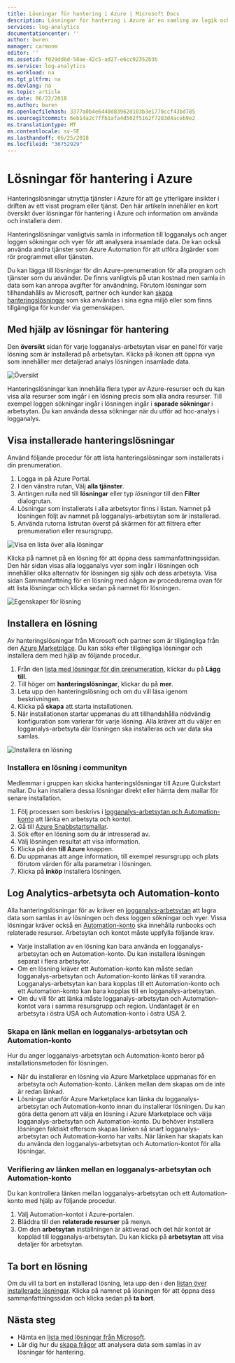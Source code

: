 ```yaml
---
title: Lösningar för hantering i Azure | Microsoft Docs
description: Lösningar för hantering i Azure är en samling av logik och visualisering data förvärv regler som ger mått pivoteras runt ett specifikt problem.  Den här artikeln innehåller information om hur du installerar och använder lösningar för hantering.
services: log-analytics
documentationcenter: ''
author: bwren
manager: carmonm
editor: ''
ms.assetid: f029dd6d-58ae-42c5-ad27-e6cc92352b3b
ms.service: log-analytics
ms.workload: na
ms.tgt_pltfrm: na
ms.devlang: na
ms.topic: article
ms.date: 06/22/2018
ms.author: bwren
ms.openlocfilehash: 3377a0b4e6440d83962d103b3e1770ccf43bd785
ms.sourcegitcommit: 6eb14a2c7ffb1afa4d502f5162f7283d4aceb9e2
ms.translationtype: MT
ms.contentlocale: sv-SE
ms.lasthandoff: 06/25/2018
ms.locfileid: "36752929"
---
```

# <a name="management-solutions-in-azure"></a>Lösningar för hantering i Azure
Hanteringslösningar utnyttja tjänster i Azure för att ge ytterligare insikter i driften av ett visst program eller tjänst. Den här artikeln innehåller en kort översikt över lösningar för hantering i Azure och information om använda och installera dem.

Hanteringslösningar vanligtvis samla in information till logganalys och anger loggen sökningar och vyer för att analysera insamlade data. De kan också använda andra tjänster som Azure Automation för att utföra åtgärder som rör programmet eller tjänsten.

Du kan lägga till lösningar för din Azure-prenumeration för alla program och tjänster som du använder. De finns vanligtvis på utan kostnad men samla in data som kan anropa avgifter för användning. Förutom lösningar som tillhandahålls av Microsoft, partner och kunder kan [skapa hanteringslösningar](../monitoring/monitoring-solutions-creating.md) som ska användas i sina egna miljö eller som finns tillgängliga för kunder via gemenskapen.

## <a name="using-management-solutions"></a>Med hjälp av lösningar för hantering
Den **översikt** sidan för varje logganalys-arbetsytan visar en panel för varje lösning som är installerad på arbetsytan. Klicka på ikonen att öppna vyn som innehåller mer detaljerad analys lösningen insamlade data.

![Översikt](media/monitoring-solutions/overview.png)

Hanteringslösningar kan innehålla flera typer av Azure-resurser och du kan visa alla resurser som ingår i en lösning precis som alla andra resurser. Till exempel loggen sökningar ingår i lösningen ingår i **sparade sökningar** i arbetsytan. Du kan använda dessa sökningar när du utför ad hoc-analys i logganalys.

## <a name="list-installed-management-solutions"></a>Visa installerade hanteringslösningar 
Använd följande procedur för att lista hanteringslösningar som installerats i din prenumeration.

1. Logga in på Azure Portal.
2. I den vänstra rutan, Välj **alla tjänster**.
3. Antingen rulla ned till **lösningar** eller typ *lösningar* till den **Filter** dialogrutan.
4. Lösningar som installerats i alla arbetsytor finns i listan. Namnet på lösningen följt av namnet på logganalys-arbetsytan som är installerad.
1. Använda rutorna listrutan överst på skärmen för att filtrera efter prenumeration eller resursgrupp.


![Visa en lista över alla lösningar](media/monitoring-solutions/list-solutions-all.png)

Klicka på namnet på en lösning för att öppna dess sammanfattningssidan. Den här sidan visas alla logganalys vyer som ingår i lösningen och innehåller olika alternativ för lösningen sig själv och dess arbetsyta. Visa sidan Sammanfattning för en lösning med någon av procedurerna ovan för att lista lösningar och klicka sedan på namnet för lösningen.

![Egenskaper för lösning](media/monitoring-solutions/solution-properties.png)



## <a name="install-a-management-solution"></a>Installera en lösning
Av hanteringslösningar från Microsoft och partner som är tillgängliga från den [Azure Marketplace](https://azuremarketplace.microsoft.com). Du kan söka efter tillgängliga lösningar och installera dem med hjälp av följande procedur.

1. Från den [lista med lösningar för din prenumeration](#list-installed-management-solutions), klickar du på **Lägg till**. 
1. Till höger om **hanteringslösningar**, klickar du på **mer**. 
1. Leta upp den hanteringslösning och om du vill läsa igenom beskrivningen.
1. Klicka på **skapa** att starta installationen.
1. När installationen startar uppmanas du att tillhandahålla nödvändig konfiguration som varierar för varje lösning. Alla kräver att du väljer en logganalys-arbetsyta där lösningen ska installeras och var data ska samlas. 

![Installera en lösning](media/monitoring-solutions/install-solution.png)

### <a name="install-a-solution-from-the-community"></a>Installera en lösning i communityn
Medlemmar i gruppen kan skicka hanteringslösningar till Azure Quickstart mallar. Du kan installera dessa lösningar direkt eller hämta dem mallar för senare installation.

1. Följ processen som beskrivs i [logganalys-arbetsytan och Automation-konto](#log-analytics-workspace-and-automation-account) att länka en arbetsyta och kontot.
2. Gå till [Azure Snabbstartsmallar](https://azure.microsoft.com/documentation/templates/). 
3. Sök efter en lösning som du är intresserad av.
4. Välj lösningen resultat att visa information.
5. Klicka på den **till Azure** knappen.
6. Du uppmanas att ange information, till exempel resursgrupp och plats förutom värden för alla parametrar i lösningen.
7. Klicka på **inköp** installera lösningen.


## <a name="log-analytics-workspace-and-automation-account"></a>Log Analytics-arbetsyta och Automation-konto
Alla hanteringslösningar för av kräver en [logganalys-arbetsytan](../log-analytics/log-analytics-manage-access.md) att lagra data som samlas in av lösningen och dess loggen sökningar och vyer. Vissa lösningar kräver också en [Automation-konto](../automation/automation-security-overview.md#automation-account-overview) ska innehålla runbooks och relaterade resurser. Arbetsytan och kontot måste uppfylla följande krav.

* Varje installation av en lösning kan bara använda en logganalys-arbetsytan och en Automation-konto. Du kan installera lösningen separat i flera arbetsytor.
* Om en lösning kräver ett Automation-konto kan måste sedan logganalys-arbetsytan och Automation-konto länkas till varandra. Logganalys-arbetsytan kan bara kopplas till ett Automation-konto och ett Automation-konto kan bara kopplas till en logganalys-arbetsytan.
* Om du vill för att länka måste logganalys-arbetsytan och Automation-kontot vara i samma resursgrupp och region. Undantaget är en arbetsyta i östra USA och Automation-konto i östra USA 2.

### <a name="creating-a-link-between-a-log-analytics-workspace-and-automation-account"></a>Skapa en länk mellan en logganalys-arbetsytan och Automation-konto
Hur du anger logganalys-arbetsytan och Automation-konto beror på installationsmetoden för lösningen.

* När du installerar en lösning via Azure Marketplace uppmanas för en arbetsyta och Automation-konto. Länken mellan dem skapas om de inte är redan länkad.
* Lösningar utanför Azure Marketplace kan länka du logganalys-arbetsytan och Automation-konto innan du installerar lösningen. Du kan göra detta genom att välja en lösning i Azure Marketplace och välja logganalys-arbetsytan och Automation-konto. Du behöver installera lösningen faktiskt eftersom skapas länken så snart logganalys-arbetsytan och Automation-konto har valts. När länken har skapats kan du använda den logganalys-arbetsytan och Automation-kontot för alla lösningar.

### <a name="verifying-the-link-between-a-log-analytics-workspace-and-automation-account"></a>Verifiering av länken mellan en logganalys-arbetsytan och Automation-konto
Du kan kontrollera länken mellan logganalys-arbetsytan och ett Automation-konto med hjälp av följande procedur.

1. Välj Automation-kontot i Azure-portalen.
1. Bläddra till den **relaterade resurser** på menyn.
1. Om den **arbetsytan** inställningen är aktiverad och det här kontot är kopplad till logganalys-arbetsytan. Du kan klicka på **arbetsytan** att visa detaljer för arbetsytan.

## <a name="remove-a-management-solution"></a>Ta bort en lösning
Om du vill ta bort en installerad lösning, leta upp den i den [listan över installerade lösningar](#list-installed-management-solutions). Klicka på namnet på lösningen för att öppna dess sammanfattningssidan och klicka sedan på **ta bort**.




## <a name="next-steps"></a>Nästa steg
* Hämta en [lista med lösningar från Microsoft](monitoring-solutions-inventory.md).
* Lär dig hur du [skapa frågor](../log-analytics/log-analytics-log-searches.md) att analysera data som samlas in av lösningar för hantering.

